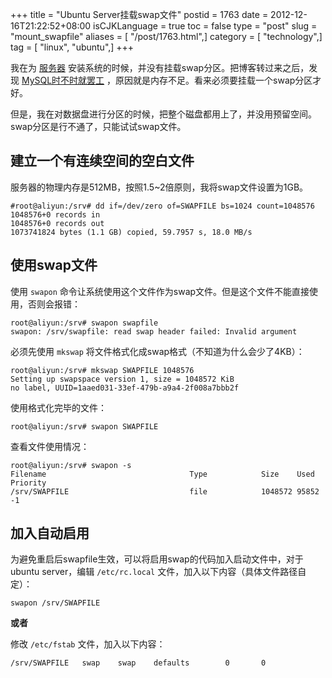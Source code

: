 +++
title = "Ubuntu Server挂载swap文件"
postid = 1763
date = 2012-12-16T21:22:52+08:00
isCJKLanguage = true
toc = false
type = "post"
slug = "mount_swapfile"
aliases = [ "/post/1763.html",]
category = [ "technology",]
tag = [ "linux", "ubuntu",]
+++


我在为 [服务器](https://blog.zengrong.net/post/1761.html) 安装系统的时候，并没有挂载swap分区。把博客转过来之后，发现 [MySQL时不时就罢工](https://blog.zengrong.net/post/1762.html) ，原因就是内存不足。看来必须要挂载一个swap分区才好。

但是，我在对数据盘进行分区的时候，把整个磁盘都用上了，并没用预留空间。swap分区是行不通了，只能试试swap文件。<!--more-->

## 建立一个有连续空间的空白文件

服务器的物理内存是512MB，按照1.5~2倍原则，我将swap文件设置为1GB。

```shell
#root@aliyun:/srv# dd if=/dev/zero of=SWAPFILE bs=1024 count=1048576
1048576+0 records in
1048576+0 records out
1073741824 bytes (1.1 GB) copied, 59.7957 s, 18.0 MB/s
```

## 使用swap文件

使用 `swapon` 命令让系统使用这个文件作为swap文件。但是这个文件不能直接使用，否则会报错：

```shell
root@aliyun:/srv# swapon swapfile
swapon: /srv/swapfile: read swap header failed: Invalid argument
```

必须先使用 `mkswap` 将文件格式化成swap格式（不知道为什么会少了4KB）：

```shell
root@aliyun:/srv# mkswap SWAPFILE 1048576
Setting up swapspace version 1, size = 1048572 KiB
no label, UUID=1aaed031-33ef-479b-a9a4-2f008a7bbb2f
```

使用格式化完毕的文件：

```shell
root@aliyun:/srv# swapon SWAPFILE
```

查看文件使用情况：

```shell
root@aliyun:/srv# swapon -s
Filename                                Type            Size    Used    Priority
/srv/SWAPFILE                           file            1048572 95852   -1
```

## 加入自动启用

为避免重启后swapfile生效，可以将启用swap的代码加入启动文件中，对于ubuntu server，编辑 `/etc/rc.local` 文件，加入以下内容（具体文件路径自定）：

```shell
swapon /srv/SWAPFILE
```

**或者**

修改 `/etc/fstab` 文件，加入以下内容：

```shell
/srv/SWAPFILE   swap    swap    defaults        0       0
```
